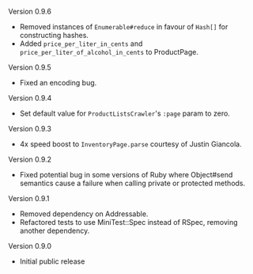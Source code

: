 Version 0.9.6

  * Removed instances of `Enumerable#reduce` in favour of `Hash[]` for
    constructing hashes.
  * Added `price_per_liter_in_cents` and `price_per_liter_of_alcohol_in_cents`
    to ProductPage.

Version 0.9.5

  * Fixed an encoding bug.

Version 0.9.4

  * Set default value for `ProductListsCrawler`'s `:page` param to zero.

Version 0.9.3

  * 4x speed boost to `InventoryPage.parse` courtesy of Justin Giancola.

Version 0.9.2

 * Fixed potential bug in some versions of Ruby where Object#send semantics
   cause a failure when calling private or protected methods.

Version 0.9.1

 * Removed dependency on Addressable.
 * Refactored tests to use MiniTest::Spec instead of RSpec, removing another
   dependency.

Version 0.9.0

 * Initial public release
